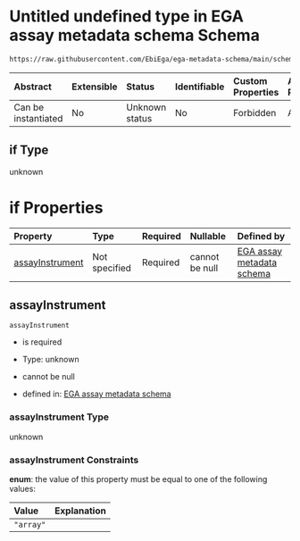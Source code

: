 # Untitled undefined type in EGA assay metadata schema Schema

```txt
https://raw.githubusercontent.com/EbiEga/ega-metadata-schema/main/schemas/EGA.assay.json#/properties/assayTypeSpecifications/allOf/0/if
```



| Abstract            | Extensible | Status         | Identifiable | Custom Properties | Additional Properties | Access Restrictions | Defined In                                                                 |
| :------------------ | :--------- | :------------- | :----------- | :---------------- | :-------------------- | :------------------ | :------------------------------------------------------------------------- |
| Can be instantiated | No         | Unknown status | No           | Forbidden         | Allowed               | none                | [EGA.assay.json\*](../../../schemas/EGA.assay.json "open original schema") |

## if Type

unknown

# if Properties

| Property                            | Type          | Required | Nullable       | Defined by                                                                                                                                                                                                                                                                                                                                            |
| :---------------------------------- | :------------ | :------- | :------------- | :---------------------------------------------------------------------------------------------------------------------------------------------------------------------------------------------------------------------------------------------------------------------------------------------------------------------------------------------------- |
| [assayInstrument](#assayinstrument) | Not specified | Required | cannot be null | [EGA assay metadata schema](ega-3-properties-assay-type-specifications-allof-if-the-assay-is-of-type-array-its-specifications-will-be-expected-if-properties-assayinstrument.md "https://raw.githubusercontent.com/EbiEga/ega-metadata-schema/main/schemas/EGA.assay.json#/properties/assayTypeSpecifications/allOf/0/if/properties/assayInstrument") |

## assayInstrument



`assayInstrument`

* is required

* Type: unknown

* cannot be null

* defined in: [EGA assay metadata schema](ega-3-properties-assay-type-specifications-allof-if-the-assay-is-of-type-array-its-specifications-will-be-expected-if-properties-assayinstrument.md "https://raw.githubusercontent.com/EbiEga/ega-metadata-schema/main/schemas/EGA.assay.json#/properties/assayTypeSpecifications/allOf/0/if/properties/assayInstrument")

### assayInstrument Type

unknown

### assayInstrument Constraints

**enum**: the value of this property must be equal to one of the following values:

| Value     | Explanation |
| :-------- | :---------- |
| `"array"` |             |
